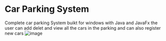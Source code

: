 # Car Parking System 

Complete car parking System buikt for windows with Java and JavaFx the user can add delet and view all the cars in the parking and can also register new cars 
![image](https://github.com/Ashi0066/Car-Parking-System/assets/108072595/4f9a9a10-6a24-4358-b5de-3d7330e4538d)


